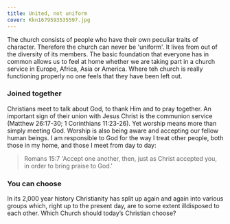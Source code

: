 ```yaml
---
title: United, not uniform
cover: Kkn1679593535597.jpg
---
```


The church consists of people who have their own peculiar traits of character. Therefore the church can never be 'uniform'. It lives from out of the diversity of its members. The basic foundation that everyone has in common allows us to feel at home whether we are taking part in a church service in Europe, Africa, Asia or America. Where teh church is really functioning properly no one feels that they have been left out.

### Joined together

Christians meet to talk about God, to thank Him and to pray together. An important sign of their union with Jesus Christ is the communion service (Matthew 26:17-­30; 1 Corinthians 11:23-26). Yet worship means more than simply meeting God. Worship is also being aware and accepting our fellow human beings. I am responsible to God for the way I treat other people, both those in my home, and those I meet from day to day:

> <callout>Romans 15:7</callout>
> 'Accept one another, then, just as Christ accepted you, in order to bring praise to God.'

### You can choose

In its 2,000 year history Christianity has split up again and again into various groups which, right up to the present day, are to some extent ill­disposed to each other. Which Church should today’s Christian choose?